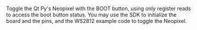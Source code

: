 Toggle the Qt Py's Neopixel with the BOOT button, using only register reads to access the boot button status. You may use the SDK to initialize the board and the pins, and the WS2812 example code to toggle the Neopixel. 
